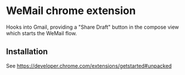 # WeMail chrome extension

Hooks into Gmail, providing a "Share Draft" button in the compose view
which starts the WeMail flow.

## Installation

See https://developer.chrome.com/extensions/getstarted#unpacked
